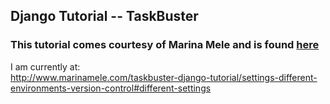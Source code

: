 ## Django Tutorial -- TaskBuster

### This tutorial comes courtesy of Marina Mele and is found [here](http://www.marinamele.com/taskbuster-django-tutorial)

I am currently at:  
http://www.marinamele.com/taskbuster-django-tutorial/settings-different-environments-version-control#different-settings
